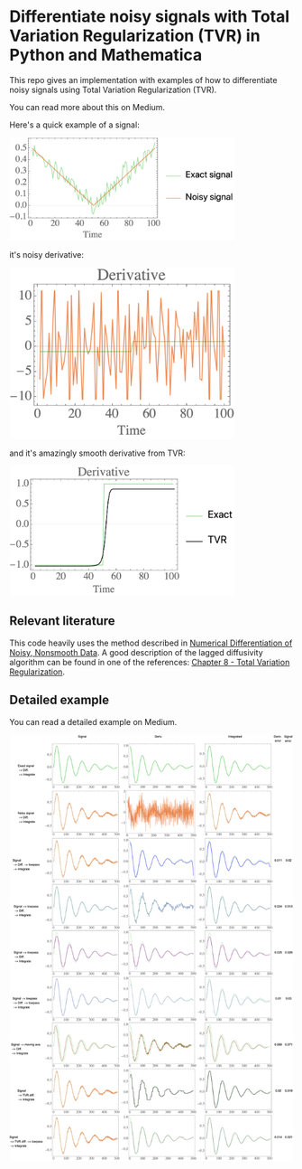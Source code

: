 # Differentiate noisy signals with Total Variation Regularization (TVR) in Python and Mathematica

This repo gives an implementation with examples of how to differentiate noisy signals using Total Variation Regularization (TVR).

You can read more about this on Medium.

Here's a quick example of a signal:

<img src="example_abs_figures/signal.png" alt="drawing" width="400"/>

it's noisy derivative:

<img src="example_abs_figures/deriv.png" alt="drawing" width="400"/>

and it's amazingly smooth derivative from TVR:

<img src="example_abs_figures/tvr.png" alt="drawing" width="400"/>

## Relevant literature

This code heavily uses the method described in [Numerical Differentiation of Noisy, Nonsmooth Data](literature/164564.pdf). A good description of the lagged diffusivity algorithm can be found in one of the references: [Chapter 8 - Total Variation Regularization](literature/chapter_8.pdf).

## Detailed example

You can read a detailed example on Medium.

<img src="example_damped_osc_figures/tog.png" alt="drawing" width="800"/>
